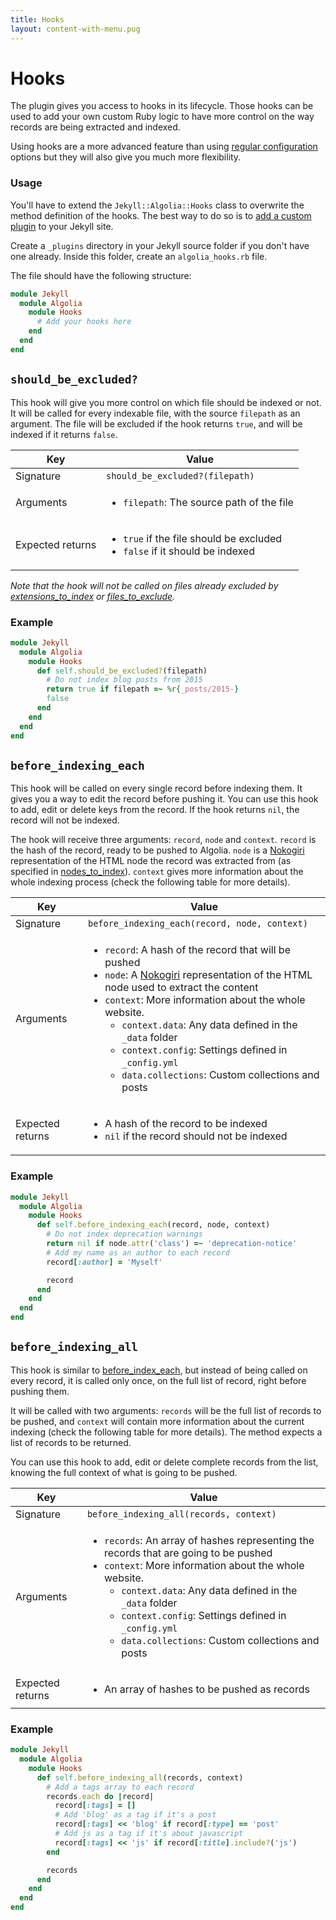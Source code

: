 ```yaml
---
title: Hooks
layout: content-with-menu.pug
---
```


# Hooks

The plugin gives you access to hooks in its lifecycle. Those hooks can
be used to add your own custom Ruby logic to have more control on the way
records are being extracted and indexed.

Using hooks are a more advanced feature than using [regular configuration][1] options
but they will also give you much more flexibility.

### Usage

You'll have to extend the `Jekyll::Algolia::Hooks` class to overwrite the method
definition of the hooks. The best way to do so is to [add a custom plugin][2] to
your Jekyll site.

Create a `_plugins` directory in your Jekyll source folder if you don't have one
already. Inside this folder, create an `algolia_hooks.rb` file.

The file should have the following structure:

```ruby
module Jekyll
  module Algolia
    module Hooks
      # Add your hooks here
    end
  end
end
```

## `should_be_excluded?`

This hook will give you more control on which file should be indexed or not. It
will be called for every indexable file, with the source `filepath` as an
argument. The file will be excluded if the hook returns `true`, and will be
indexed if it returns `false`.

| Key  | Value  |
| ---- | ---- |
| Signature | `should_be_excluded?(filepath)` |
| Arguments | <ul><li>`filepath`: The source path of the file</li></ul> |
| Expected returns | <ul><li>`true` if the file should be excluded</li><li>`false` if it should be indexed</li></ul> |

*Note that the hook will not be called on files already excluded by
[extensions\_to\_index][3] or [files\_to\_exclude][4].*

### Example

```ruby
module Jekyll
  module Algolia
    module Hooks
      def self.should_be_excluded?(filepath)
        # Do not index blog posts from 2015
        return true if filepath =~ %r{_posts/2015-}
        false
      end
    end
  end
end
```

## `before_indexing_each`

This hook will be called on every single record before indexing them. It gives
you a way to edit the record before pushing it. You can use this hook to add,
edit or delete keys from the record. If the hook returns `nil`, the record will
not be indexed.

The hook will receive three arguments: `record`, `node` and `context`. `record`
is the hash of the record, ready to be pushed to Algolia. `node` is
a [Nokogiri][5] representation of the HTML node the record was extracted from
(as specified in [nodes_to_index][6]). `context` gives more information about
the whole indexing process (check the following table for more details).

| Key  | Value  |
| ---- | ---- |
| Signature | `before_indexing_each(record, node, context)` |
| Arguments | <ul><li>`record`: A hash of the record that will be pushed</li><li>`node`: A [Nokogiri][7] representation of the HTML node used to extract the content</li><li>`context`: More information about the whole website. <ul><li>`context.data`: Any data defined in the `_data` folder</li><li>`context.config`: Settings defined in  `_config.yml`</li><li>`data.collections`: Custom collections and posts</li></ul></li></ul> |
| Expected returns | <ul><li>A hash of the record to be indexed</li><li>`nil` if the record should not be indexed</li></ul> |

### Example

```ruby
module Jekyll
  module Algolia
    module Hooks
      def self.before_indexing_each(record, node, context)
        # Do not index deprecation warnings
        return nil if node.attr('class') =~ 'deprecation-notice'
        # Add my name as an author to each record
        record[:author] = 'Myself'

        record
      end
    end
  end
end
```

## `before_indexing_all`

This hook is similar to [before_index_each][8], but instead of being called
on every record, it is called only once, on the full list of record, right
before pushing them.

It will be called with two arguments: `records` will be the full list of records
to be pushed, and `context` will contain more information about the current
indexing (check the following table for more details). The method expects a list
of records to be returned.

You can use this hook to add, edit or delete complete records from the list,
knowing the full context of what is going to be pushed.

| Key  | Value  |
| ---- | ---- |
| Signature | `before_indexing_all(records, context)` |
| Arguments | <ul><li>`records`: An array of hashes representing the records that are going to be pushed</li><li>`context`: More information about the whole website. <ul><li>`context.data`: Any data defined in the `_data` folder</li><li>`context.config`: Settings defined in  `_config.yml`</li><li>`data.collections`: Custom collections and posts</li></ul></li></ul> |
| Expected returns | <ul><li>An array of hashes to be pushed as records</li></ul> |

### Example

```ruby
module Jekyll
  module Algolia
    module Hooks
      def self.before_indexing_all(records, context)
        # Add a tags array to each record
        records.each do |record|
          record[:tags] = []
          # Add 'blog' as a tag if it's a post
          record[:tags] << 'blog' if record[:type] == 'post'
          # Add js as a tag if it's about javascript
          record[:tags] << 'js' if record[:title].include?('js')
        end

        records
      end
    end
  end
end
```


[1]: ./options.html
[2]: https://jekyllrb.com/docs/plugins/#installing-a-plugin
[3]: ./options.html#extensions-to-index
[4]: ./options.html#files-to-exclude
[5]: http://www.nokogiri.org
[6]: ./options.html#nodes-to-index
[7]: http://www.nokogiri.org
[8]: hooks.html#hook-before-indexing-each

